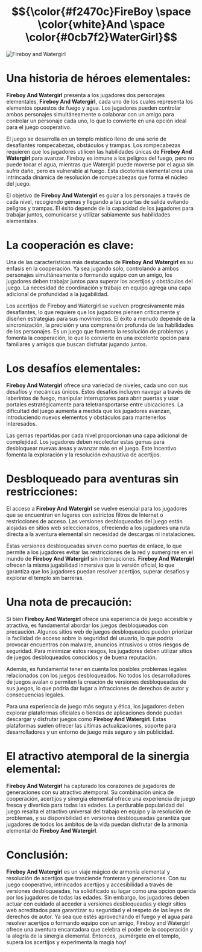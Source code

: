 # $${\color{#f2470c}FireBoy \space \color{white}And \space \color{#0cb7f2}WaterGirl}$$ 
![Fireboy and Watergirl](https://i.imgur.com/ICPb3C6.jpg)

# Una historia de héroes elementales:

**Fireboy And Watergirl** presenta a los jugadores dos personajes elementales, **Fireboy And Watergirl**, cada uno de los cuales representa los elementos opuestos de fuego y agua. Los jugadores pueden controlar ambos personajes simultáneamente o colaborar con un amigo para controlar un personaje cada uno, lo que lo convierte en una opción ideal para el juego cooperativo.

El juego se desarrolla en un templo místico lleno de una serie de desafiantes rompecabezas, obstáculos y trampas. Los rompecabezas requieren que los jugadores utilicen las habilidades únicas de **Fireboy And Watergirl** para avanzar. Fireboy es inmune a los peligros del fuego, pero no puede tocar el agua, mientras que Watergirl puede moverse por el agua sin sufrir daño, pero es vulnerable al fuego. Esta dicotomía elemental crea una intrincada dinámica de resolución de rompecabezas que forma el núcleo del juego.

El objetivo de **Fireboy And Watergirl** es guiar a los personajes a través de cada nivel, recogiendo gemas y llegando a las puertas de salida evitando peligros y trampas. El éxito depende de la capacidad de los jugadores para trabajar juntos, comunicarse y utilizar sabiamente sus habilidades elementales.

# La cooperación es clave:

Una de las características más destacadas de **Fireboy And Watergirl** es su énfasis en la cooperación. Ya sea jugando solo, controlando a ambos personajes simultáneamente o formando equipo con un amigo, los jugadores deben trabajar juntos para superar los acertijos y obstáculos del juego. La necesidad de coordinación y trabajo en equipo agrega una capa adicional de profundidad a la jugabilidad.

Los acertijos de Fireboy and Watergirl se vuelven progresivamente más desafiantes, lo que requiere que los jugadores piensen críticamente y diseñen estrategias para sus movimientos. El éxito a menudo depende de la sincronización, la precisión y una comprensión profunda de las habilidades de los personajes. Es un juego que fomenta la resolución de problemas y fomenta la cooperación, lo que lo convierte en una excelente opción para familiares y amigos que buscan disfrutar jugando juntos.

# Los desafíos elementales:

**Fireboy And Watergirl** ofrece una variedad de niveles, cada uno con sus desafíos y mecánicas únicos. Estos desafíos incluyen navegar a través de laberintos de fuego, manipular interruptores para abrir puertas y usar portales estratégicamente para teletransportarse entre ubicaciones. La dificultad del juego aumenta a medida que los jugadores avanzan, introduciendo nuevos elementos y obstáculos para mantenerlos interesados.

Las gemas repartidas por cada nivel proporcionan una capa adicional de complejidad. Los jugadores deben recolectar estas gemas para desbloquear nuevas áreas y avanzar más en el juego. Este incentivo fomenta la exploración y la resolución exhaustiva de acertijos.

# Desbloqueado para aventuras sin restricciones:

El acceso a **Fireboy And Watergirl** se vuelve esencial para los jugadores que se encuentran en lugares con estrictos filtros de Internet o restricciones de acceso. Las versiones desbloqueadas del juego están alojadas en sitios web seleccionados, ofreciendo a los jugadores una ruta directa a la aventura elemental sin necesidad de descargas ni instalaciones.

Estas versiones desbloqueadas sirven como puertas de enlace, lo que permite a los jugadores evitar las restricciones de la red y sumergirse en el mundo de **Fireboy And Watergirl** sin interrupciones. **Fireboy And Watergirl** ofrecen la misma jugabilidad inmersiva que la versión oficial, lo que garantiza que los jugadores puedan resolver acertijos, superar desafíos y explorar el templo sin barreras.

# Una nota de precaución:

Si bien **Fireboy And Watergirl** ofrece una experiencia de juego accesible y atractiva, es fundamental abordar los juegos desbloqueados con precaución. Algunos sitios web de juegos desbloqueados pueden priorizar la facilidad de acceso sobre la seguridad del usuario, lo que podría provocar encuentros con malware, anuncios intrusivos u otros riesgos de seguridad. Para minimizar estos riesgos, los jugadores deben utilizar sitios de juegos desbloqueados conocidos y de buena reputación.

Además, es fundamental tener en cuenta los posibles problemas legales relacionados con los juegos desbloqueados. No todos los desarrolladores de juegos avalan o permiten la creación de versiones desbloqueadas de sus juegos, lo que podría dar lugar a infracciones de derechos de autor y consecuencias legales.

Para una experiencia de juego más segura y ética, los jugadores deben explorar plataformas oficiales o tiendas de aplicaciones donde puedan descargar y disfrutar juegos como **Fireboy And Watergirl**. Estas plataformas suelen ofrecer las últimas actualizaciones, soporte para desarrolladores y un entorno de juego más seguro y sin publicidad.

# El atractivo atemporal de la sinergia elemental:

**Fireboy And Watergirl** ha capturado los corazones de jugadores de generaciones con su atractivo atemporal. Su combinación única de cooperación, acertijos y sinergia elemental ofrece una experiencia de juego fresca y divertida para todas las edades. La perdurable popularidad del juego resalta el atractivo universal del trabajo en equipo y la resolución de problemas, y su disponibilidad en versiones desbloqueadas garantiza que jugadores de todos los ámbitos de la vida puedan disfrutar de la armonía elemental de **Fireboy And Watergirl**.

# Conclusión:

**Fireboy And Watergirl** es un viaje mágico de armonía elemental y resolución de acertijos que trasciende fronteras y generaciones. Con su juego cooperativo, intrincados acertijos y accesibilidad a través de versiones desbloqueadas, ha solidificado su lugar como una opción querida por los jugadores de todas las edades. Sin embargo, los jugadores deben actuar con cuidado al acceder a versiones desbloqueadas y elegir sitios web acreditados para garantizar su seguridad y el respeto de las leyes de derechos de autor. Ya sea que estés aprovechando el fuego y el agua para resolver acertijos o formando equipo con un amigo, Fireboy and Watergirl ofrece una aventura encantadora que celebra el poder de la cooperación y la alegría de la sinergia elemental. Entonces, ¡sumérgete en el templo, supera los acertijos y experimenta la magia hoy!
